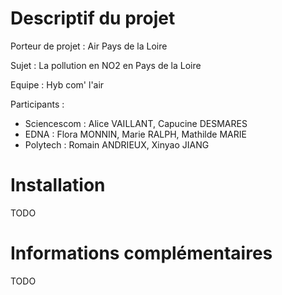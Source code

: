 # Descriptif du projet

Porteur de projet : Air Pays de la Loire

Sujet : La pollution en NO2 en Pays de la Loire

Equipe : Hyb com' l'air

Participants : 

- Sciencescom : Alice VAILLANT, Capucine DESMARES
- EDNA : Flora MONNIN, Marie RALPH, Mathilde MARIE
- Polytech : Romain ANDRIEUX, Xinyao JIANG

# Installation

TODO



# Informations complémentaires

TODO
